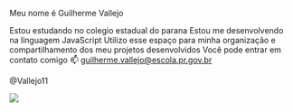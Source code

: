 Meu nome é Guilherme Vallejo

Estou estudando no colegio estadual do parana
Estou me desenvolvendo na linguagem JavaScript
Utilizo esse espaço para minha organização e compartilhamento dos meu projetos desenvolvidos
Você pode entrar em contato comigo 📫
guilherme.vallejo@escola.pr.gov.br

@Vallejo11

![](https://media1.giphy.com/media/3q8SASo09s9G0/giphy.webp?cid=ecf05e47wye9lj1nhr6iyegcuj90llg8r4knrjdij00seab0&ep=v1_gifs_related&rid=giphy.webp&ct=g)

<!--
**Vallejo11/Vallejo11** is a ✨ _special_ ✨ repository because its `README.md` (this file) appears on your GitHub profile.

Here are some ideas to get you started:

- 🔭 I’m currently working on ...
- 🌱 I’m currently learning ...
- 👯 I’m looking to collaborate on ...
- 🤔 I’m looking for help with ...
- 💬 Ask me about ...
- 📫 How to reach me: ...
- 😄 Pronouns: ...
- ⚡ Fun fact: ...
-->
